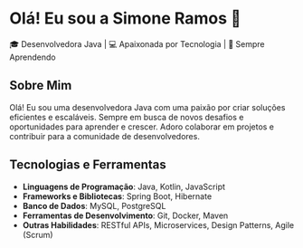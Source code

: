 # Olá! Eu sou a Simone Ramos 👋

🎓 Desenvolvedora Java | 💻 Apaixonada por Tecnologia | 🌱 Sempre Aprendendo

## Sobre Mim

Olá! Eu sou uma desenvolvedora Java com uma paixão por criar soluções eficientes e escaláveis. Sempre em busca de novos desafios e oportunidades para aprender e crescer. Adoro colaborar em projetos e contribuir para a comunidade de desenvolvedores.

## Tecnologias e Ferramentas

- **Linguagens de Programação**: Java, Kotlin, JavaScript
- **Frameworks e Bibliotecas**: Spring Boot, Hibernate
- **Banco de Dados**: MySQL, PostgreSQL
- **Ferramentas de Desenvolvimento**: Git, Docker, Maven
- **Outras Habilidades**: RESTful APIs, Microservices, Design Patterns, Agile (Scrum)
